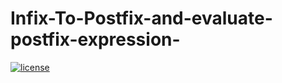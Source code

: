 # Infix-To-Postfix-and-evaluate-postfix-expression-
[![license](https://img.shields.io/github/license/mashape/apistatus.svg)](https://github.com/trungngotdt/Infix-To-Postfix-and-evaluate-postfix-expression-/tree/master)
